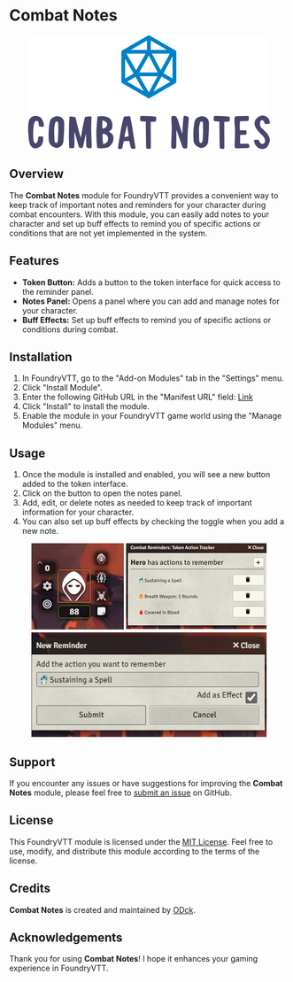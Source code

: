 # Combat Notes

<a href="https://github.com/ODck/Combat-Notes">
    <p align="center">
        <img src="https://raw.githubusercontent.com/ODck/Combat-Notes/main/img/CombatNotes.png" alt="Combat Notes">
    </p>
</a>

## Overview

The **Combat Notes** module for FoundryVTT provides a convenient way to keep track of important notes and reminders for your character during combat encounters. With this module, you can easily add notes to your character and set up buff effects to remind you of specific actions or conditions that are not yet implemented in the system.

## Features

- **Token Button:** Adds a button to the token interface for quick access to the reminder panel.
- **Notes Panel:** Opens a panel where you can add and manage notes for your character.
- **Buff Effects:** Set up buff effects to remind you of specific actions or conditions during combat.

## Installation

1. In FoundryVTT, go to the "Add-on Modules" tab in the "Settings" menu.
2. Click "Install Module".
3. Enter the following GitHub URL in the "Manifest URL" field: [Link](https://raw.githubusercontent.com/ODck/Combat-Notes/main/module.json)
4. Click "Install" to install the module.
5. Enable the module in your FoundryVTT game world using the "Manage Modules" menu.

## Usage

1. Once the module is installed and enabled, you will see a new button added to the token interface.
2. Click on the button to open the notes panel.
3. Add, edit, or delete notes as needed to keep track of important information for your character.
4. You can also set up buff effects by checking the toggle when you add a new note.

<a href="https://github.com/ODck/Combat-Notes">
    <p align="center">
        <img src="https://raw.githubusercontent.com/ODck/Combat-Notes/main/img/Grid.png" alt="Combat Notes">
    </p>
</a>

## Support

If you encounter any issues or have suggestions for improving the **Combat Notes** module, please feel free to [submit an issue](https://github.com/ODck/Combat-Notes/issues) on GitHub.

## License

This FoundryVTT module is licensed under the [MIT License](LICENSE). Feel free to use, modify, and distribute this module according to the terms of the license.

## Credits

**Combat Notes** is created and maintained by [ODck](https://github.com/ODck).

## Acknowledgements

Thank you for using **Combat Notes**! I hope it enhances your gaming experience in FoundryVTT.

